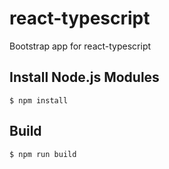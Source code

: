 # react-typescript
Bootstrap app for react-typescript

## Install Node.js Modules
    $ npm install

## Build
    $ npm run build